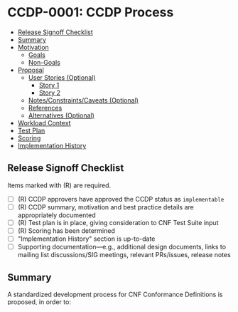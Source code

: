 # **CCDP-0001: CCDP Process**

- [Release Signoff Checklist](#release-signoff-checklist)
- [Summary](#summary)
- [Motivation](#motivation)
  - [Goals](#goals)
  - [Non-Goals](#non-goals)
- [Proposal](#proposal)
  - [User Stories (Optional)](#user-stories-optional)
    - [Story 1](#story-1)
    - [Story 2](#story-2)
  - [Notes/Constraints/Caveats (Optional)](#notesconstraintscaveats-optional)
  - [References](#references)
  - [Alternatives (Optional)](#drawbacksalternatives)
- [Workload Context](#workload-context)
- [Test Plan](#test-plan)
- [Scoring](#scoring)
- [Implementation History](#implementation-history)

## **Release Signoff Checklist**

Items marked with (R) are required.

- [ ] (R) CCDP approvers have approved the CCDP status as `implementable`
- [ ] (R) CCDP summary, motivation and best practice details are appropriately documented
- [ ] (R) Test plan is in place, giving consideration to CNF Test Suite input
- [ ] (R) Scoring has been determined
- [ ]   "Implementation History" section is up-to-date
- [ ]    Supporting documentation—e.g., additional design documents, links to mailing list discussions/SIG meetings, relevant PRs/issues, release notes

## **Summary**

A standardized development process for CNF Conformance Definitions is proposed, in order to:



*   provide a common structure for proposing Conformance Definitions
*   ensure that the motivation for a Definition is clear
*   allow for the enumeration of testing milestones and graduation criteria
*   persist project information in a Version Control System (VCS) for future generations
*   support the creation of _high-value, user-facing_ information such as:
    *   an overall roadmap
    *   motivation for impactful changes
*   reserve GitHub issues for tracking work in flight, instead of creating "umbrella" issues
*   ensure community participants can successfully drive changes to completion while stakeholders are adequately represented throughout the process

This process is supported by a unit of work called a CNF Conformance Definition Proposal, or CCDP.

## **Motivation**

In a blog post describing the [road to Go 2](https://blog.golang.org/toward-go2), Russ Cox explains:

“that it is difficult but essential to describe the significance of a problem in a way that someone working in a different environment can understand”

Without a standardized mechanism for describing important Cloud Native best practices and principles, the wider telco community could struggle to weave a coherent narrative explaining why a particular CNF Definition is important. Additionally, users running critical infrastructure on Kubernetes need a forward-looking roadmap in order to plan their adoption strategies.

The purpose of the CCDP process is to reduce the amount of "tribal knowledge" in our community. By moving decisions from a smattering of mailing lists, video calls, and hallway conversations into a well tracked artifact, this process aims to enhance communication and discoverability.

An important goal of the CCDP process is ensuring that the process for submitting the content is both clear and efficient. The CCDP process is intended to create high-quality, uniform design documents for the CNF WG to deliberate.

### **Goals**

Providing a standardized way for the community to propose and discuss Cloud Native Definitions

### **Non-Goals**

Being an unchangeable template that does not meet the current needs of the community

## **Proposal**

The definition of what constitutes a Cloud Native best practice or principle is a foundational concern for the CNF WG. If a definition would be described in either written or verbal communication to anyone besides the author or developer, then consider creating a CCDP. The exact size and scale of an average CCDP will be determined as the group begins its work.

**CCDP Template**

The template for a CCDP is defined [here](https://github.com/cncf/cnf-wg/blob/requirements-to-best-practices/ccdps/NNNN-ccdp-template.md).

 **Important Metrics**

It is proposed that the primary metrics that would signal the success or failure of the CCDP process are:

*   how many "cloud native best practices and principles" are tracked with a CCDP
*   CCDP rejection rate
*   PRs referencing a CCDP merged per month
*   number of issues open which reference a CCDP
*   number of contributors who authored a CCDP
*   number of contributors who authored a CCDP for the first time

### **User Stories (Optional)**
#### **Story 1**
I want to propose a new Cloud Native best practice definition. I will fill out the create a PR in the CCDP folder to start the discussion around the Cloud Native Definition. With the template, I will be able to articulate my ideas to the community.

#### **Story 2**
I agree/disagree with a proposed Cloud Native best practice definition. After reading through the CCDP, I will be able to comment on the PR and contribute to the discussion around it.

### **Notes/Constraints/Caveats (Optional)**

This first structure is still WIP and should not be considered final. As the CNF WG begins to dive into their work, this format and process should be modified to meet the WG’s current needs.


### **References**

The CCDP process, as proposed, was essentially copied from Kubernetes KEP which are similar to the [Rust RFC process](https://github.com/rust-lang/rfcs) which itself resembles the [Python PEP process](https://www.python.org/dev/peps/pep-0001/).

### **Drawbacks/Alternatives**

Any process has the potential to engender resentment within the community or not fits its needs. There is a risk that the CCDP process as designed will need to be changed or retired completely.

The centrality of Git and GitHub within the CCDP process also may place too high a barrier to potential contributors. However, given that both Git and GitHub are required to contribute code changes to many projects today, perhaps it would be reasonable to invest in providing support to those unfamiliar with this tooling.


**GitHub Issues vs. CCDPs**

The use of GitHub issues when proposing changes does not provide the CNF WG good facilities for signaling approval or rejection of a proposed change because anyone can open a GitHub issue at any time. 

In addition to the challenge of managing issues over time, searching for text within an issue can be challenging. The flat hierarchy of issues can also make navigation and categorization tricky. Not all community members will be uncomfortable using Git directly, but it is imperative for our community to educate people on a standard set of tools so they can take their experience to other projects they may decide to work on in the future. While git is a fantastic version control system (VCS), it is neither a project management tool nor a cogent way of managing a backlog. This proposal is limited to motivating the creation of a standardized definition of work in order to facilitate project management. This primitive for describing a unit of work may also allow contributors to create their own personalized view of the state of the project while relying on Git and GitHub for consistency and durable storage.


## **Workload Context**

Context should be provided which includes the type of CNF, workload, and CNF component (eg. Pod, container, Operator) this best practice applies to. The context, of an individual best practice, should illustrate the specific type of workload most likely to take advantage of the benefits listed. When applicable, it should also provide a warning if the practice would be a determent to a divergent type of workload.


## **Test Plan**

This CCDP will not be tested by the CNF Test Suite.


## **Scoring**
CCDPs may have different priorities and importance leading to different scores. Passing and failing scores may be different for similar reasons. Some may be mandatory.


## **Implementation History**

The first version of this template was created before KubeCon NA 2020.
